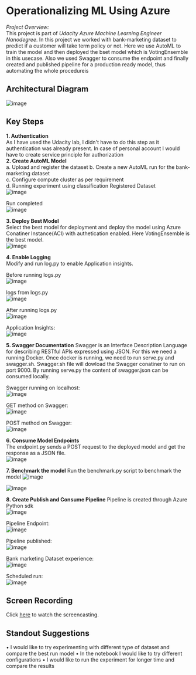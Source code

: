 # Operationalizing ML Using Azure

*Project Overview:*  
This project is part of _Udacity Azure Machine Learning Engineer Nanodegree_.
In this project we worked with bank-marketing dataset to predict if a customer will take term policy or not. Here we use AutoML to train the model and then deployed the bset model which is VotingEnsemble in this usecase. Also we used Swagger to consume the endpoint and finally created and published pipeline for a production ready model, thus automating the whole procedureis

## Architectural Diagram
![image](https://user-images.githubusercontent.com/27814345/115305289-b686b000-a183-11eb-8691-f3662d3c1274.png)
 

## Key Steps
**1. Authentication**  
As I have used the Udacity lab, I didn't have to do this step as it authentication was already present. In case of personal account I would have to create service principle for authorization  
**2. Create AutoML Model**  
  a. Upload and register the dataset
  b. Create a new AutoML run for the bank-marketing dataset  
  c. Configure compute cluster as per requirement  
  d. Running experiment using classification
Registered Dataset  
![image](https://user-images.githubusercontent.com/27814345/115306363-57c23600-a185-11eb-8d99-1ea06e1034a3.png)

Run completed  
![image](https://user-images.githubusercontent.com/27814345/115306586-abcd1a80-a185-11eb-9f7f-18ac327631f3.png)

**3. Deploy Best Model**   
Select the best model for deployment and deploy the model using Azure Conatiner Instance(ACI) with authetication enabled. Here VotingEnsemble is the best model.  
![image](https://user-images.githubusercontent.com/27814345/115306824-ff3f6880-a185-11eb-94eb-79df44fc7ab0.png)

**4. Enable Logging**  
Modify and run log.py to enable Application insights.  

Before running logs.py  
![image](https://user-images.githubusercontent.com/27814345/115307492-e8e5dc80-a186-11eb-8517-25cac9127d10.png)


logs from logs.py  
![image](https://user-images.githubusercontent.com/27814345/115307604-16cb2100-a187-11eb-9bf1-42f62453ddfa.png)

After running logs.py  
![image](https://user-images.githubusercontent.com/27814345/115307653-277b9700-a187-11eb-9031-387333f540e6.png)

Application Insights:  
![image](https://user-images.githubusercontent.com/27814345/115308410-47f82100-a188-11eb-9f53-9b8b3718882c.png)


**5. Swagger Documentation** 
Swagger is an Interface Description Language for describing RESTful APIs expressed using JSON. For this we need a running Docker. Once docker is running, we need to run serve.py and swagger.sh. Swagger.sh file will dowload the Swagger conatiner to run on port 9000. By running serve.py the content of swagger.json can be consumed locally.  

Swagger running on localhost:  
![image](https://user-images.githubusercontent.com/27814345/115309060-5c88e900-a189-11eb-8e07-320f8e3c5df6.png)

GET method on Swagger:  
![image](https://user-images.githubusercontent.com/27814345/115309156-8510e300-a189-11eb-94eb-e4c6e84a60d7.png)

POST method on Swagger:  
![image](https://user-images.githubusercontent.com/27814345/115309212-96f28600-a189-11eb-964e-c96b6d0a580d.png)

**6. Consume Model Endpoints**  
The endpoint.py sends a POST request to the deployed model and get the response as a JSON file.  
![image](https://user-images.githubusercontent.com/27814345/115309747-53e4e280-a18a-11eb-93b0-7be1db70fbf8.png)

**7. Benchmark the model**
Run the benchmark.py script to benchmark the model
![image](https://user-images.githubusercontent.com/27814345/115309907-8ee71600-a18a-11eb-8989-a16fb7724b67.png)

![image](https://user-images.githubusercontent.com/27814345/115309943-9a3a4180-a18a-11eb-9ad3-42a287c233d0.png)

**8. Create Publish and Consume Pipeline**
Pipeline is created through Azure Python sdk  
![image](https://user-images.githubusercontent.com/27814345/115310230-192f7a00-a18b-11eb-80b1-fa86c56a1823.png)

Pipeline Endpoint:  
![image](https://user-images.githubusercontent.com/27814345/115310311-3a906600-a18b-11eb-8103-fcf40046ef39.png)

Pipeline published:   
![image](https://user-images.githubusercontent.com/27814345/115310406-657aba00-a18b-11eb-8eaf-b63261d52106.png)

Bank marketing Dataset experience:  
![image](https://user-images.githubusercontent.com/27814345/115310549-965aef00-a18b-11eb-9478-b9d1e2968040.png)

Scheduled run:  
![image](https://user-images.githubusercontent.com/27814345/115310620-b4c0ea80-a18b-11eb-8d12-391e36ffe4a6.png)


## Screen Recording
Click [here](https://drive.google.com/file/d/12XJKjaxUsgBWBLr8-EDEL0R9iGnGkvcF/view?usp=sharing) to watch the screencasting.


## Standout Suggestions
•	I would like to try experimenting with different type of dataset and compare the best run model
•	In the notebook I would like to try different configurations
•	I would like to run the experiment for longer time and compare the results
